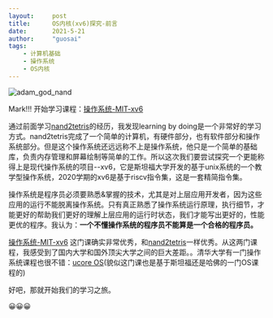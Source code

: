 ```yaml
---
layout:     post
title:      OS内核(xv6)探究-前言
date:       2021-5-21
author:     "guosai"
tags:
    - 计算机基础
    - 操作系统
    - OS内核
---
```


![adam_god_nand](https://www.howtogeek.com/wp-content/uploads/2018/08/img_5b68e80f77e33.png?height=200p&trim=2,2,2,2)

Mark!!! 开始学习课程：[操作系统-MIT-xv6](https://pdos.csail.mit.edu/6.S081/2020/schedule.html) 

通过前面学习[nand2tetris](https://www.nand2tetris.org/)的经历，我发现learning by doing是一个非常好的学习方式。nand2tetris完成了一个简单的计算机，有硬件部分，也有软件部分和操作系统部分。但是这个操作系统还远远称不上是操作系统，他只是一个简单的基础库，负责内存管理和屏幕绘制等简单的工作。所以这次我们要尝试探究一个更能称得上是现代操作系统的项目--xv6，它是斯坦福大学开发的基于unix系统的一个教学型操作系统，2020学期的xv6是基于riscv指令集，这是一套精简指令集。

操作系统是程序员必须要熟悉&掌握的技术，尤其是对上层应用开发者，因为这些应用的运行不能脱离操作系统。只有真正熟悉了操作系统运行原理，执行细节，才能更好的帮助我们更好的理解上层应用的运行时状态，我们才能写出更好的，性能更优的程序。我认为：**一个不懂操作系统的程序员不能算是一个合格的程序员。**

[操作系统-MIT-xv6](https://pdos.csail.mit.edu/6.S081/2020/schedule.html) 这门课确实非常优秀，和[nand2tetris](https://www.nand2tetris.org/)一样优秀。从这两门课程，我感受到了国内大学和国外顶尖大学之间的巨大差距。。清华大学有一门操作系统课程也很不错：[ucore OS](https://chyyuu.gitbooks.io/ucore_os_docs/content/lab0.html)(貌似这门课也是基于斯坦福还是哈佛的一门OS课程的)

好吧，那就开始我们的学习之旅。

😀😀😀